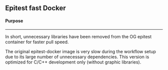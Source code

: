## Epitest fast Docker

#### Purpose
____

In short, unnecessary libraries have been removed from the OG epitest container for faster pull speed.

The original epitest-docker image is very slow during the workflow setup due to its large number of unnecessary dependencies. This version is optimized for C/C++ development only (without graphic libraries).
